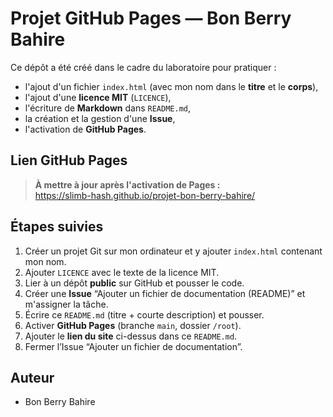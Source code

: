 # Projet GitHub Pages — Bon Berry Bahire

Ce dépôt a été créé dans le cadre du laboratoire pour pratiquer :
- l'ajout d'un fichier `index.html` (avec mon nom dans le **titre** et le **corps**),
- l'ajout d'une **licence MIT** (`LICENCE`),
- l'écriture de **Markdown** dans `README.md`,
- la création et la gestion d'une **Issue**,
- l'activation de **GitHub Pages**.

## Lien GitHub Pages

> **À mettre à jour après l'activation de Pages :**  
> https://slimb-hash.github.io/projet-bon-berry-bahire/



## Étapes suivies

1. Créer un projet Git sur mon ordinateur et y ajouter `index.html` contenant mon nom.  
2. Ajouter `LICENCE` avec le texte de la licence MIT.  
3. Lier à un dépôt **public** sur GitHub et pousser le code.  
4. Créer une **Issue** “Ajouter un fichier de documentation (README)” et m'assigner la tâche.  
5. Écrire ce `README.md` (titre + courte description) et pousser.  
6. Activer **GitHub Pages** (branche `main`, dossier `/root`).  
7. Ajouter le **lien du site** ci-dessus dans ce `README.md`.  
8. Fermer l’Issue “Ajouter un fichier de documentation”.

## Auteur

- Bon Berry Bahire
